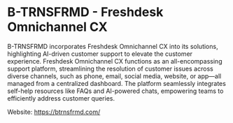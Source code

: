 # B-TRNSFRMD - Freshdesk Omnichannel CX

B-TRNSFRMD incorporates Freshdesk Omnichannel CX into its solutions, highlighting AI-driven customer support to elevate the customer experience. Freshdesk Omnichannel CX functions as an all-encompassing support platform, streamlining the resolution of customer issues across diverse channels, such as phone, email, social media, website, or app—all managed from a centralized dashboard. The platform seamlessly integrates self-help resources like FAQs and AI-powered chats, empowering teams to efficiently address customer queries.

Website: https://btrnsfrmd.com/
